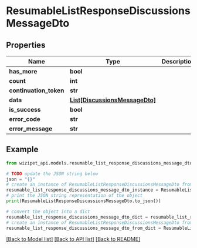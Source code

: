 # ResumableListResponseDiscussionsMessageDto


## Properties

Name | Type | Description | Notes
------------ | ------------- | ------------- | -------------
**has_more** | **bool** |  | [optional] 
**count** | **int** |  | [optional] 
**continuation_token** | **str** |  | [optional] 
**data** | [**List[DiscussionsMessageDto]**](DiscussionsMessageDto.md) |  | [optional] 
**is_success** | **bool** |  | [optional] 
**error_code** | **str** |  | [optional] 
**error_message** | **str** |  | [optional] 

## Example

```python
from wizipet_api.models.resumable_list_response_discussions_message_dto import ResumableListResponseDiscussionsMessageDto

# TODO update the JSON string below
json = "{}"
# create an instance of ResumableListResponseDiscussionsMessageDto from a JSON string
resumable_list_response_discussions_message_dto_instance = ResumableListResponseDiscussionsMessageDto.from_json(json)
# print the JSON string representation of the object
print(ResumableListResponseDiscussionsMessageDto.to_json())

# convert the object into a dict
resumable_list_response_discussions_message_dto_dict = resumable_list_response_discussions_message_dto_instance.to_dict()
# create an instance of ResumableListResponseDiscussionsMessageDto from a dict
resumable_list_response_discussions_message_dto_from_dict = ResumableListResponseDiscussionsMessageDto.from_dict(resumable_list_response_discussions_message_dto_dict)
```
[[Back to Model list]](../README.md#documentation-for-models) [[Back to API list]](../README.md#documentation-for-api-endpoints) [[Back to README]](../README.md)


